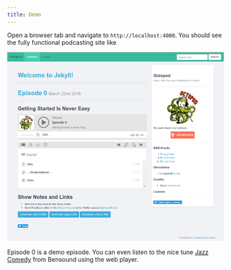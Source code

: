 ```yaml
---
title: Demo
---
```


Open a browser tab and navigate to `http://localhost:4000`.
You should see the fully functional podcasting site like

![](i/octopod-demo.png)

Episode 0 is a demo episode. You can even listen to the nice
tune [Jazz Comedy](http://www.bensound.com/royalty-free-music/track/jazz-comedy)
from Bensound using the web player.
